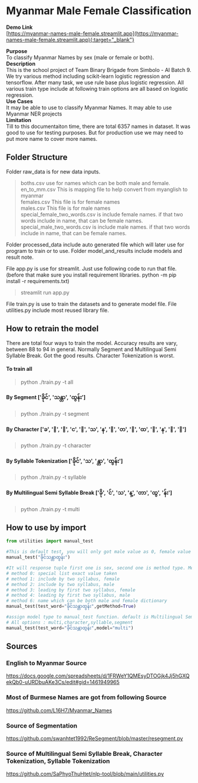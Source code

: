 # **Myanmar Male Female Classification**

**Demo Link**  
[https://myanmar-names-male-female.streamlit.app](https://myanmar-names-male-female.streamlit.app){:target="_blank"}



**Purpose**  
To classify Myanmar Names by sex (male or female or both).  
**Description**  
This is the school project of Team Binary Brigade from Simbolo - AI Batch 9. We try various method including scikit-learn logistic regression and tensorflow. After many task, we use rule base plus logistic regression. All various train type include at following train options are all based on logistic regression.  
**Use Cases**  
It may be able to use to classify Myanmar Names. It may able to use Myanmar NER projects  
**Limitation**  
Till to this documentaiton time, there are total 6357 names in dataset. It was good to use for testing purposes. But for production use we may need to put more name to cover more names.  

## **Folder Structure**

Folder raw_data is for new data inputs.  
> boths.csv use for names which can be both male and female.  
> en_to_mm.csv This is mapping file to help convert from myanglish to myanmar  
> females.csv This file is for female names  
> males.csv This file is for male names  
> special_female_two_words.csv is include female names. if that two words include in name, that can be female names.  
> special_male_two_words.csv is include male names. if that two words include in name, that can be female names.  

Folder processed_data include auto generated file which will later use for program to train or to use.
Folder model_and_results include models and result note.

File app.py is use for streamlit. Just use following code to run that file.  
(before that make sure you install requirement libraries. python -m pip install -r requirements.txt)
>streamlit run app.py

File train.py is use to train the datasets and to generate model file.
File utilities.py include most reused library file.

## **How to retrain the model**

There are total four ways to train the model. Accuracy results are vary, between 88 to 94 in general. Normally Segment and Multilingual Semi Syllable Break. Got the good results. Character Tokenization is worst. 

#### To train all

> python ./train.py -t all

#### By Segment ['ခိုင်', 'သန္တာ', 'ထွန်း']

> python ./train.py -t segment

#### By Character ['ခ', 'ိ', 'ု', 'င', '်', 'သ', 'န', '္', 'တ', 'ာ', 'ထ', 'ွ', 'န', '်', 'း']

> python ./train.py -t character

#### By Syllable Tokenization ['ခိုင်', 'သ', 'န္တာ', 'ထွန်း']

> python ./train.py -t syllable

#### By Multilingual Semi Syllable Break ['ခို', 'င်', 'သ', 'န္', 'တာ', 'ထွ', 'န်း']

> python ./train.py -t multi

## **How to use by import**

```python
from utilities import manual_test

#This is default test, you will only got male value as 0, female value as 1, both is 0.5
manual_test("ခိုင်သန္တာထွန်း")

#It will response tuple first one is sex, second one is method type. Method 0,1,2,3,4,6 is rule base, 5 is from model
# method 0: special list exact value taken
# method 1: include by two syllabus, female
# method 2: include by two syllabus, male
# method 3: leading by first two syllabus, female
# method 4: leading by first two syllabus, male
# method 6: name which can be both male and female dictionary
manual_test(test_word="ခိုင်သန္တာထွန်း",getMethod=True)

#assign model type to manual_test function. default is Multilingual Semi Syllable Break
# All options : multi,character,syllable,segment
manual_test(test_word="ခိုင်သန္တာထွန်း",model="multi")

```

## **Sources**

### English to Myanmar Source
https://docs.google.com/spreadsheets/d/1FRWeY1QMEsyDTOGjk4Jj5hGXQekQb0-uURDbuAKe3Cs/edit#gid=1461949965

### Most of Burmese Names are got from following Source
https://github.com/L16H7/Myanmar_Names

### Source of Segmentation
https://github.com/swanhtet1992/ReSegment/blob/master/resegment.py

### Source of Multilingual Semi Syllable Break, Character Tokenization, Syllable Tokenization
https://github.com/SaPhyoThuHtet/nlp-tool/blob/main/utilities.py